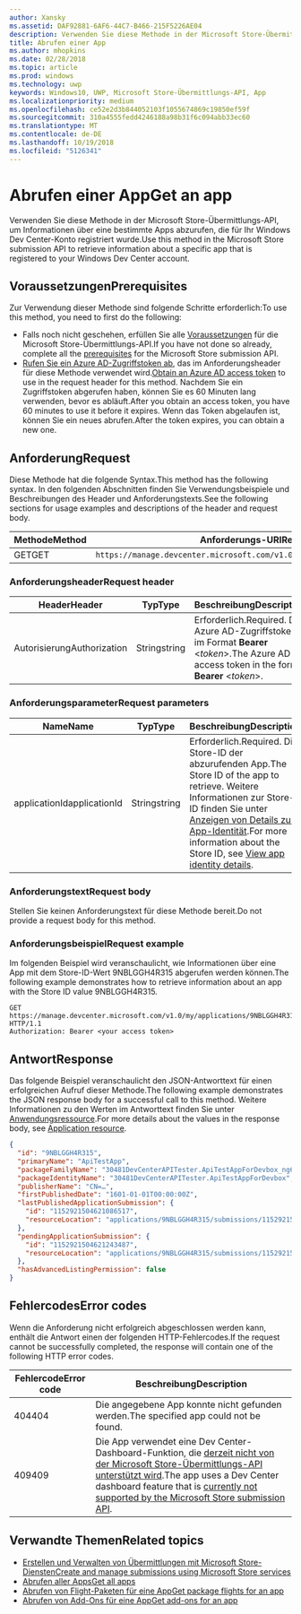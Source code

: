 ```yaml
---
author: Xansky
ms.assetid: DAF92881-6AF6-44C7-B466-215F5226AE04
description: Verwenden Sie diese Methode in der Microsoft Store-Übermittlungs-API, um Informationen über eine bestimmte Apps abzurufen, die für Ihr Windows Dev Center-Konto registriert wurde.
title: Abrufen einer App
ms.author: mhopkins
ms.date: 02/28/2018
ms.topic: article
ms.prod: windows
ms.technology: uwp
keywords: Windows10, UWP, Microsoft Store-Übermittlungs-API, App
ms.localizationpriority: medium
ms.openlocfilehash: ce52e2d3b844052103f1055674869c19850ef59f
ms.sourcegitcommit: 310a4555fedd4246188a98b31f6c094abb33ec60
ms.translationtype: MT
ms.contentlocale: de-DE
ms.lasthandoff: 10/19/2018
ms.locfileid: "5126341"
---
```

# <a name="get-an-app"></a><span data-ttu-id="9ba9a-104">Abrufen einer App</span><span class="sxs-lookup"><span data-stu-id="9ba9a-104">Get an app</span></span>

<span data-ttu-id="9ba9a-105">Verwenden Sie diese Methode in der Microsoft Store-Übermittlungs-API, um Informationen über eine bestimmte Apps abzurufen, die für Ihr Windows Dev Center-Konto registriert wurde.</span><span class="sxs-lookup"><span data-stu-id="9ba9a-105">Use this method in the Microsoft Store submission API to retrieve information about a specific app that is registered to your Windows Dev Center account.</span></span>

## <a name="prerequisites"></a><span data-ttu-id="9ba9a-106">Voraussetzungen</span><span class="sxs-lookup"><span data-stu-id="9ba9a-106">Prerequisites</span></span>

<span data-ttu-id="9ba9a-107">Zur Verwendung dieser Methode sind folgende Schritte erforderlich:</span><span class="sxs-lookup"><span data-stu-id="9ba9a-107">To use this method, you need to first do the following:</span></span>

* <span data-ttu-id="9ba9a-108">Falls noch nicht geschehen, erfüllen Sie alle [Voraussetzungen](create-and-manage-submissions-using-windows-store-services.md#prerequisites) für die Microsoft Store-Übermittlungs-API.</span><span class="sxs-lookup"><span data-stu-id="9ba9a-108">If you have not done so already, complete all the [prerequisites](create-and-manage-submissions-using-windows-store-services.md#prerequisites) for the Microsoft Store submission API.</span></span>
* <span data-ttu-id="9ba9a-109">[Rufen Sie ein Azure AD-Zugriffstoken ab](create-and-manage-submissions-using-windows-store-services.md#obtain-an-azure-ad-access-token), das im Anforderungsheader für diese Methode verwendet wird.</span><span class="sxs-lookup"><span data-stu-id="9ba9a-109">[Obtain an Azure AD access token](create-and-manage-submissions-using-windows-store-services.md#obtain-an-azure-ad-access-token) to use in the request header for this method.</span></span> <span data-ttu-id="9ba9a-110">Nachdem Sie ein Zugriffstoken abgerufen haben, können Sie es 60 Minuten lang verwenden, bevor es abläuft.</span><span class="sxs-lookup"><span data-stu-id="9ba9a-110">After you obtain an access token, you have 60 minutes to use it before it expires.</span></span> <span data-ttu-id="9ba9a-111">Wenn das Token abgelaufen ist, können Sie ein neues abrufen.</span><span class="sxs-lookup"><span data-stu-id="9ba9a-111">After the token expires, you can obtain a new one.</span></span>

## <a name="request"></a><span data-ttu-id="9ba9a-112">Anforderung</span><span class="sxs-lookup"><span data-stu-id="9ba9a-112">Request</span></span>

<span data-ttu-id="9ba9a-113">Diese Methode hat die folgende Syntax.</span><span class="sxs-lookup"><span data-stu-id="9ba9a-113">This method has the following syntax.</span></span> <span data-ttu-id="9ba9a-114">In den folgenden Abschnitten finden Sie Verwendungsbeispiele und Beschreibungen des Header und Anforderungstexts.</span><span class="sxs-lookup"><span data-stu-id="9ba9a-114">See the following sections for usage examples and descriptions of the header and request body.</span></span>

| <span data-ttu-id="9ba9a-115">Methode</span><span class="sxs-lookup"><span data-stu-id="9ba9a-115">Method</span></span> | <span data-ttu-id="9ba9a-116">Anforderungs-URI</span><span class="sxs-lookup"><span data-stu-id="9ba9a-116">Request URI</span></span>                                                      |
|--------|------------------------------------------------------------------|
| <span data-ttu-id="9ba9a-117">GET</span><span class="sxs-lookup"><span data-stu-id="9ba9a-117">GET</span></span>    | ```https://manage.devcenter.microsoft.com/v1.0/my/applications/{applicationId}``` |


### <a name="request-header"></a><span data-ttu-id="9ba9a-118">Anforderungsheader</span><span class="sxs-lookup"><span data-stu-id="9ba9a-118">Request header</span></span>

| <span data-ttu-id="9ba9a-119">Header</span><span class="sxs-lookup"><span data-stu-id="9ba9a-119">Header</span></span>        | <span data-ttu-id="9ba9a-120">Typ</span><span class="sxs-lookup"><span data-stu-id="9ba9a-120">Type</span></span>   | <span data-ttu-id="9ba9a-121">Beschreibung</span><span class="sxs-lookup"><span data-stu-id="9ba9a-121">Description</span></span>                                                                 |
|---------------|--------|-----------------------------------------------------------------------------|
| <span data-ttu-id="9ba9a-122">Autorisierung</span><span class="sxs-lookup"><span data-stu-id="9ba9a-122">Authorization</span></span> | <span data-ttu-id="9ba9a-123">String</span><span class="sxs-lookup"><span data-stu-id="9ba9a-123">string</span></span> | <span data-ttu-id="9ba9a-124">Erforderlich.</span><span class="sxs-lookup"><span data-stu-id="9ba9a-124">Required.</span></span> <span data-ttu-id="9ba9a-125">Das Azure AD-Zugriffstoken im Format **Bearer** &lt;*token*&gt;.</span><span class="sxs-lookup"><span data-stu-id="9ba9a-125">The Azure AD access token in the form **Bearer** &lt;*token*&gt;.</span></span> |


### <a name="request-parameters"></a><span data-ttu-id="9ba9a-126">Anforderungsparameter</span><span class="sxs-lookup"><span data-stu-id="9ba9a-126">Request parameters</span></span>

| <span data-ttu-id="9ba9a-127">Name</span><span class="sxs-lookup"><span data-stu-id="9ba9a-127">Name</span></span>        | <span data-ttu-id="9ba9a-128">Typ</span><span class="sxs-lookup"><span data-stu-id="9ba9a-128">Type</span></span>   | <span data-ttu-id="9ba9a-129">Beschreibung</span><span class="sxs-lookup"><span data-stu-id="9ba9a-129">Description</span></span>                                                                 |
|---------------|--------|-----------------------------------------------------------------------------|
| <span data-ttu-id="9ba9a-130">applicationId</span><span class="sxs-lookup"><span data-stu-id="9ba9a-130">applicationId</span></span> | <span data-ttu-id="9ba9a-131">String</span><span class="sxs-lookup"><span data-stu-id="9ba9a-131">string</span></span> | <span data-ttu-id="9ba9a-132">Erforderlich.</span><span class="sxs-lookup"><span data-stu-id="9ba9a-132">Required.</span></span> <span data-ttu-id="9ba9a-133">Die Store-ID der abzurufenden App.</span><span class="sxs-lookup"><span data-stu-id="9ba9a-133">The Store ID of the app to retrieve.</span></span> <span data-ttu-id="9ba9a-134">Weitere Informationen zur Store-ID finden Sie unter [Anzeigen von Details zur App-Identität](https://msdn.microsoft.com/windows/uwp/publish/view-app-identity-details).</span><span class="sxs-lookup"><span data-stu-id="9ba9a-134">For more information about the Store ID, see [View app identity details](https://msdn.microsoft.com/windows/uwp/publish/view-app-identity-details).</span></span>  |


### <a name="request-body"></a><span data-ttu-id="9ba9a-135">Anforderungstext</span><span class="sxs-lookup"><span data-stu-id="9ba9a-135">Request body</span></span>

<span data-ttu-id="9ba9a-136">Stellen Sie keinen Anforderungstext für diese Methode bereit.</span><span class="sxs-lookup"><span data-stu-id="9ba9a-136">Do not provide a request body for this method.</span></span>

### <a name="request-example"></a><span data-ttu-id="9ba9a-137">Anforderungsbeispiel</span><span class="sxs-lookup"><span data-stu-id="9ba9a-137">Request example</span></span>

<span data-ttu-id="9ba9a-138">Im folgenden Beispiel wird veranschaulicht, wie Informationen über eine App mit dem Store-ID-Wert 9NBLGGH4R315 abgerufen werden können.</span><span class="sxs-lookup"><span data-stu-id="9ba9a-138">The following example demonstrates how to retrieve information about an app with the Store ID value 9NBLGGH4R315.</span></span>

```
GET https://manage.devcenter.microsoft.com/v1.0/my/applications/9NBLGGH4R315 HTTP/1.1
Authorization: Bearer <your access token>
```

## <a name="response"></a><span data-ttu-id="9ba9a-139">Antwort</span><span class="sxs-lookup"><span data-stu-id="9ba9a-139">Response</span></span>

<span data-ttu-id="9ba9a-140">Das folgende Beispiel veranschaulicht den JSON-Antworttext für einen erfolgreichen Aufruf dieser Methode.</span><span class="sxs-lookup"><span data-stu-id="9ba9a-140">The following example demonstrates the JSON response body for a successful call to this method.</span></span> <span data-ttu-id="9ba9a-141">Weitere Informationen zu den Werten im Antworttext finden Sie unter [Anwendungsressource](get-app-data.md#application_object).</span><span class="sxs-lookup"><span data-stu-id="9ba9a-141">For more details about the values in the response body, see [Application resource](get-app-data.md#application_object).</span></span>

```json
{
  "id": "9NBLGGH4R315",
  "primaryName": "ApiTestApp",
  "packageFamilyName": "30481DevCenterAPITester.ApiTestAppForDevbox_ng6try80pwt52",
  "packageIdentityName": "30481DevCenterAPITester.ApiTestAppForDevbox",
  "publisherName": "CN=…",
  "firstPublishedDate": "1601-01-01T00:00:00Z",
  "lastPublishedApplicationSubmission": {
    "id": "1152921504621086517",
    "resourceLocation": "applications/9NBLGGH4R315/submissions/1152921504621086517"
  },
  "pendingApplicationSubmission": {
    "id": "1152921504621243487",
    "resourceLocation": "applications/9NBLGGH4R315/submissions/1152921504621243487"
  },
  "hasAdvancedListingPermission": false
}
```

## <a name="error-codes"></a><span data-ttu-id="9ba9a-142">Fehlercodes</span><span class="sxs-lookup"><span data-stu-id="9ba9a-142">Error codes</span></span>

<span data-ttu-id="9ba9a-143">Wenn die Anforderung nicht erfolgreich abgeschlossen werden kann, enthält die Antwort einen der folgenden HTTP-Fehlercodes.</span><span class="sxs-lookup"><span data-stu-id="9ba9a-143">If the request cannot be successfully completed, the response will contain one of the following HTTP error codes.</span></span>

| <span data-ttu-id="9ba9a-144">Fehlercode</span><span class="sxs-lookup"><span data-stu-id="9ba9a-144">Error code</span></span> |  <span data-ttu-id="9ba9a-145">Beschreibung</span><span class="sxs-lookup"><span data-stu-id="9ba9a-145">Description</span></span>   |
|--------|------------------|
| <span data-ttu-id="9ba9a-146">404</span><span class="sxs-lookup"><span data-stu-id="9ba9a-146">404</span></span>  | <span data-ttu-id="9ba9a-147">Die angegebene App konnte nicht gefunden werden.</span><span class="sxs-lookup"><span data-stu-id="9ba9a-147">The specified app could not be found.</span></span> |
| <span data-ttu-id="9ba9a-148">409</span><span class="sxs-lookup"><span data-stu-id="9ba9a-148">409</span></span>  | <span data-ttu-id="9ba9a-149">Die App verwendet eine Dev Center-Dashboard-Funktion, die [derzeit nicht von der Microsoft Store-Übermittlungs-API unterstützt wird](create-and-manage-submissions-using-windows-store-services.md#not_supported).</span><span class="sxs-lookup"><span data-stu-id="9ba9a-149">The app uses a Dev Center dashboard feature that is [currently not supported by the Microsoft Store submission API](create-and-manage-submissions-using-windows-store-services.md#not_supported).</span></span>  |


## <a name="related-topics"></a><span data-ttu-id="9ba9a-150">Verwandte Themen</span><span class="sxs-lookup"><span data-stu-id="9ba9a-150">Related topics</span></span>

* [<span data-ttu-id="9ba9a-151">Erstellen und Verwalten von Übermittlungen mit Microsoft Store-Diensten</span><span class="sxs-lookup"><span data-stu-id="9ba9a-151">Create and manage submissions using Microsoft Store services</span></span>](create-and-manage-submissions-using-windows-store-services.md)
* [<span data-ttu-id="9ba9a-152">Abrufen aller Apps</span><span class="sxs-lookup"><span data-stu-id="9ba9a-152">Get all apps</span></span>](get-all-apps.md)
* [<span data-ttu-id="9ba9a-153">Abrufen von Flight-Paketen für eine App</span><span class="sxs-lookup"><span data-stu-id="9ba9a-153">Get package flights for an app</span></span>](get-flights-for-an-app.md)
* [<span data-ttu-id="9ba9a-154">Abrufen von Add-Ons für eine App</span><span class="sxs-lookup"><span data-stu-id="9ba9a-154">Get add-ons for an app</span></span>](get-add-ons-for-an-app.md)
